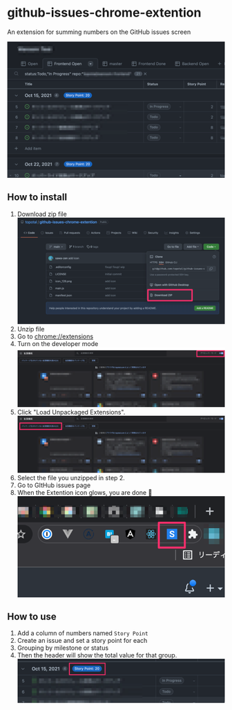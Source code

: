# github-issues-chrome-extention

An extension for summing numbers on the GitHub issues screen

![](./images/screen_shot.png)

## How to install

1. Download zip file
    ![](./images/download_zip.png)
1. Unzip file
1. Go to [chrome://extensions](chrome://extensions)
1. Turn on the developer mode
    ![](./images/developer_mode.png)
1. Click "Load Unpackaged Extensions".
    ![](./images/load_button.png)
1. Select the file you unzipped in step 2.
1. Go to GItHub issues page
1. When the Extention icon glows, you are done 🎉
    ![](./images/check_icon.png)

## How to use

1. Add a column of numbers named `Story Point`
1. Create an issue and set a story point for each
1. Grouping by milestone or status
1. Then the header will show the total value for that group.
    ![](./images/sum_badge.png)
